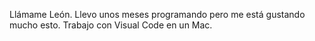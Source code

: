Llámame León. 
Llevo unos meses programando pero me está gustando mucho esto. Trabajo con Visual Code en un Mac. 
